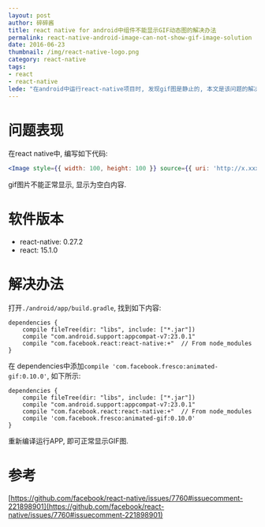 ```yaml
---
layout: post
author: 碎碎酱
title: react native for android中组件不能显示GIF动态图的解决办法
permalink: react-native-android-image-can-not-show-gif-image-solution
date: 2016-06-23
thumbnail: /img/react-native-logo.png
category: react-native
tags: 
- react
- react-native
lede: "在android中运行react-native项目时, 发现gif图是静止的, 本文是该问题的解决办法."
---
```


# 问题表现

在react native中, 编写如下代码:

```jsx
<Image style={{ width: 100, height: 100 }} source={{ uri: 'http://x.xxx/x.gif' }}/>
```

gif图片不能正常显示, 显示为空白内容.

# 软件版本

* react-native: 0.27.2
* react: 15.1.0

# 解决办法

打开`./android/app/build.gradle`, 找到如下内容:

```
dependencies {
    compile fileTree(dir: "libs", include: ["*.jar"])
    compile "com.android.support:appcompat-v7:23.0.1"
    compile "com.facebook.react:react-native:+"  // From node_modules
}
```

在 dependencies中添加`compile 'com.facebook.fresco:animated-gif:0.10.0'`, 如下所示:

```
dependencies {
    compile fileTree(dir: "libs", include: ["*.jar"])
    compile "com.android.support:appcompat-v7:23.0.1"
    compile "com.facebook.react:react-native:+"  // From node_modules
    compile 'com.facebook.fresco:animated-gif:0.10.0'
}
```

重新编译运行APP, 即可正常显示GIF图.

# 参考

[https://github.com/facebook/react-native/issues/7760#issuecomment-221898901](https://github.com/facebook/react-native/issues/7760#issuecomment-221898901)